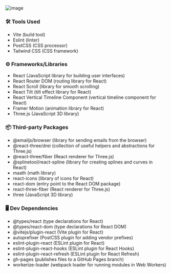 <img src="https://github.com/HorikitaSuzuneTsundere/ejmasaga-portfolio/assets/80136683/71b0b6eb-8a7a-4b0b-8ba9-6c83462b6a6c" alt="image">
  
### 🛠️ Tools Used
- Vite (build tool)
- Eslint (linter)
- PostCSS (CSS processor)
- Tailwind CSS (CSS framework)
### ⚙ Frameworks/Libraries
- React (JavaScript library for building user interfaces)
- React Router DOM (routing library for React)
- React Scroll (library for smooth scrolling)
- React Tilt (tilt effect library for React)
- React Vertical Timeline Component (vertical timeline component for React)
- Framer Motion (animation library for React)
- Three.js (JavaScript 3D library)
### 📦 Third-party Packages
- @emailjs/browser (library for sending emails from the browser)
- @react-three/drei (collection of useful helpers and abstractions for Three.js)
- @react-three/fiber (React renderer for Three.js)
- @splinetool/react-spline (library for creating splines and curves in React)
- maath (math library)
- react-icons (library of icons for React)
- react-dom (entry point to the React DOM package)
- react-three-fiber (React renderer for Three.js)
- three (JavaScript 3D library)
### 🖥 Dev Dependencies
- @types/react (type declarations for React)
- @types/react-dom (type declarations for React DOM)
- @vitejs/plugin-react (Vite plugin for React)
- autoprefixer (PostCSS plugin for adding vendor prefixes)
- eslint-plugin-react (ESLint plugin for React)
- eslint-plugin-react-hooks (ESLint plugin for React Hooks)
- eslint-plugin-react-refresh (ESLint plugin for React Refresh)
- gh-pages (publishes files to a GitHub Pages branch)
- workerize-loader (webpack loader for running modules in Web Workers)
